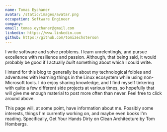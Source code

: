 ```yaml
---
name: Tomas Eychaner
avatar: /static/images/avatar.png
occupation: Software Engineer
company:
email: tomas.eychaner@gmail.com
linkedin: https://www.linkedin.com
github: https://github.com/tomizechsterson
---
```


I write software and solve problems. I learn unrelentingly, and pursue excellence with resilience and passion. Although,
that being said, it would probably be good if I actually _built_ something about which I could write.

I intend for this blog to generally be about my technological foibles and adventures with learning things in the
Linux ecosystem while using non-Microsoft tools. I do enjoy sharing knowledge, and I find myself tinkering with
quite a few different side projects at various times, so hopefully that will give me enough material to post more
often than never. Feel free to click around above.

This page will, at some point, have information about me. Possibly some interests, things I'm currently working on,
and maybe even books I'm reading. Specifically, Get Your Hands Dirty on Clean Architecture by Tom Hombergs.
